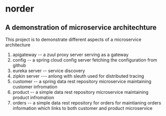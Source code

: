 <h1>norder </h1>

<h2>A demonstration of microservice architechture</h2>


This project is to demonstrate different aspects of a microservice architecture 

1. apigateway -- a zuul proxy server serving as a gateway
2. config -- a spring cloud config server fetching the configuration from  github
3. eureka server -- service discovery 
4. zipkin server --- anlong with sleuth used for distributed tracing 
5. customer -- a spring data rest repository microservice maintaining customer infromation 
6. product -- a simple data rest repository microservice maintaining product infromation 
7. orders  -- a simple data rest repository for orders for maintianing orders information which links to both customer and product microservice
